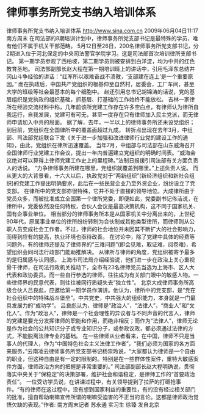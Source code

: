 # 律师事务所党支书纳入培训体系

律师事务所党支书纳入培训体系
http://www.sina.com.cn  2009年06月04日11:17  南方周末
在司法部的8期培训计划中，律师事务所党支部书记是最特殊的学员，唯有他们不属于机关干部范畴。
5月12日至26日，200名律师事务所党支部书记，分2期进入位于河北保定的中央司法警官学院学习。这是司法部首次培训律所支部书记。
第一期学员参观了西柏坡，第二期学员则被安排到白洋淀，均为中共的红色教育圣地。
司法部副部长赵大程在第一期培训班上的讲话中，引用毛泽东总结井冈山斗争经验的讲话：“红军所以艰难奋战不溃散，‘支部建在连上’是一个重要原因。”
而在执政后，中国共产党组织的根基伸至自然村，居委会，工厂车间，甚至大学的班级等社会最基本的每个细胞中。
赵还引用总书记胡锦涛的话说，党的基层组织是党执政的组织基础，抓基层、打基础的工作始终不能放松。
吉林一家律所在经验交流材料中称，几年前该所党建工作存在许多空白点，有律师认为律所自我运行，自我发展，党建可有可无，甚至一度存在只有律师加入民主党派，而无律师申请加入中共的局面。
据了解，去年，一半以上的律师事务所还未设党组织；到目前，党组织在全国律所中的覆盖面超过九成。
转折点出现在去年3月，中组部、司法部党组联合下发《关于进一步加强和改进律师行业党的建设工作的通知》，由此，党组织在律所迅速覆盖。
当年7月，中组部与司法部在山东威海召开全国律师行业党建工作会议，提出一年内普遍建立党组织的明确时间表。“威海会议绝对可以算得上律师党建工作史上的里程碑。”法制日报援引司法部有关方面负责人的话说。
“力争律师事务所建在哪里，党组织就覆盖到哪里。”上述负责人说。
而从更大的大背景看，十六大以后，执政党对于“两新组织”(新经济组织和新社会组织)的党建工作提出明确要求，此后在一些民营企业乃至外资企业，纷纷设立了党支部。
在律所中的党支部亦很特殊，它并不处于直接的领导地位。大成律所由于党员众多，而被批准成立全国第一个律所党委，即便如此，党委副书记佟洁说，在律所中，党委依然没任何特权，合伙人会议是最高决策机构，这不同于国家机关、国有企事业单位。
相当部分的律师事务所本是从国家机关中分离出来的，上世纪90年代，原属事业单位的律所纷纷转制为合伙制或其他类型律所，而律师则从公职人员变成社会工作者。不过，律师的社会地位并未因其不断扩大的社会影响力，而得到应有的提高，执业环境也亟待改善。
在讨论中，除了党建中具体的经费等问题外，有的律师还提及了律师界的“三难问题”(即会见难，取证难，阅卷难)，希望组织会同司法行政部门能助推解决。
从律所与律师的角度，党组织被寄予最多的是归属感与认同感。
上海市司法局介绍经验说，他们进一步在政治上关心重视骨干律师，在司法行政机关推动下，全市有23名律师党员当选为上海市、区人大代表和政协委员。而一些自行参选的律师，往往成为有关部门眼中的敏感人物。一些律师界的民意代表，则往往被同行质疑失去“独立性”。
北京大成律师事务所高级合伙人吕良彪，应邀给第一期学员作演讲。他认为，律所中的党支部，是“党在社会组织中的特殊战斗堡垒”。中共党史，中共强大的组织能力，本身就是一门最具发展力的“成功学”。
吕良彪认为，律师是“政治人”，“法律人”，“商业人”和“文化人”。作为“政治人”，律师是一个社会理性的异议者与不同声音的代言人，律师的党建是要充分发挥律师的职能和作用，而绝非相反；而作为“法律人”，律师无论是作为社会的公共知识分子或专业知识分子，或参政议政，都必须通过法律的方式，不能脱离法律专业的基础。
在一些律师从业者看来，在中国，律师不只是当事人的代理人，作为“中国特色社会主义法律工作者”，“我们必须为国家的各方面来服务，”云南凌云律师事务所党支部书记杨崇玲说，“大家都认为律师是一个自由的职业，但这种自由是有一定的限制的。特别是在一些群体性案件，重特大敏感案件方面，律师政治方向的把握是非常重要的。”
司法部副部长赵大程明确说，贯彻落实中央关于“保稳定”的决策部署，维护社会和谐稳定，是律师工作的“首要政治责任”。
一位受访学员说，在讲课过程中，有关领导提到了拉萨的打砸抢事件。“有的律师在这过程中，没有想到国家利益的重要性，有的没有经过相关部门的批准，擅自帮助喇嘛宣传所谓的喇嘛受迫害的不正当的言论。这都是律师政治觉悟欠缺的表现。”作者: 南方周末记者 苏永通 实习生 徐臻 发自北京

